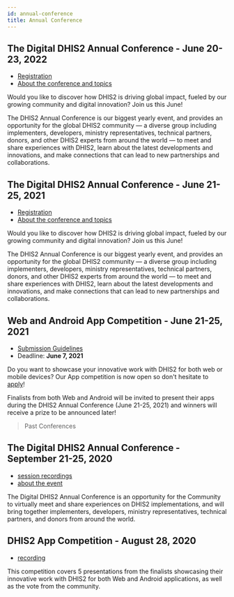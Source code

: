 ```yaml
---
id: annual-conference
title: Annual Conference
---
```


## The Digital DHIS2 Annual Conference - June 20-23, 2022

-   [Registration](https://www.dhis2academy.org/annual-conference-2022)
-   [About the conference and topics](https://www.dhis2academy.org/annual-conference-2022)

Would you like to discover how DHIS2 is driving global impact, fueled by our growing community and digital innovation? Join us this June!

The DHIS2 Annual Conference is our biggest yearly event, and provides an opportunity for the global DHIS2 community — a diverse group including implementers, developers, ministry representatives, technical partners, donors, and other DHIS2 experts from around the world — to meet and share experiences with DHIS2, learn about the latest developments and innovations, and make connections that can lead to new partnerships and collaborations.

## The Digital DHIS2 Annual Conference - June 21-25, 2021

-   [Registration](https://www.dhis2academy.org/digital-annual-conference-2021/#intro)
-   [About the conference and topics](https://www.dhis2academy.org/digital-annual-conference-2021/#intro)

Would you like to discover how DHIS2 is driving global impact, fueled by our growing community and digital innovation? Join us this June!

The DHIS2 Annual Conference is our biggest yearly event, and provides an opportunity for the global DHIS2 community — a diverse group including implementers, developers, ministry representatives, technical partners, donors, and other DHIS2 experts from around the world — to meet and share experiences with DHIS2, learn about the latest developments and innovations, and make connections that can lead to new partnerships and collaborations.

## Web and Android App Competition - June 21-25, 2021

-   [Submission Guidelines](https://www.dhis2academy.org/digital-annual-conference-2021/appcompetition.html)
-   Deadline: **June 7, 2021**

Do you want to showcase your innovative work with DHIS2 for both web or mobile devices? Our App competition is now open so don't hesitate to [apply](https://www.dhis2academy.org/digital-annual-conference-2021/appcompetition.html)!

Finalists from both Web and Android will be invited to present their apps during the DHIS2 Annual Conference (June 21-25, 2021) and winners will receive a prize to be announced later!

> Past Conferences

## The Digital DHIS2 Annual Conference - September 21-25, 2020

-   [session recordings](https://www.youtube.com/playlist?list=PLo6Seh-066Ry07Eicb2QhE3B5URWZPbb2)
-   [about the event](https://www.dhis2academy.org/digital-annual-conference-2020/)

The Digital DHIS2 Annual Conference is an opportunity for the Community to virtually meet and share experiences on DHIS2 implementations, and will bring together implementers, developers, ministry representatives, technical partners, and donors from around the world.

## DHIS2 App Competition - August 28, 2020

-   [recording](https://www.youtube.com/watch?v=w4NLMA2Serg&list=PLo6Seh-066Ry07Eicb2QhE3B5URWZPbb2&index=38)

This competition covers 5 presentations from the finalists showcasing their innovative work with DHIS2 for both Web and Android applications, as well as the vote from the community.
